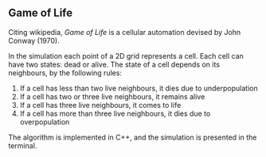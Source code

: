 ## Game of Life

Citing wikipedia, _Game of Life_ is a cellular automation devised by John Conway
(1970).

In the simulation each point of a 2D grid represents a cell.  Each cell can have
two states: dead or alive.  The state of a cell depends on its neighbours, by
the following rules:
1. If a cell has less than two live neighbours, it dies due to underpopulation
2. If a cell has two or three live neighbours, it remains alive
3. If a cell has three live neighbours, it comes to life
4. If a cell has more than three live neighbours, it dies due to overpopulation

The algorithm is implemented in C++, and the simulation is presented in
the terminal.
